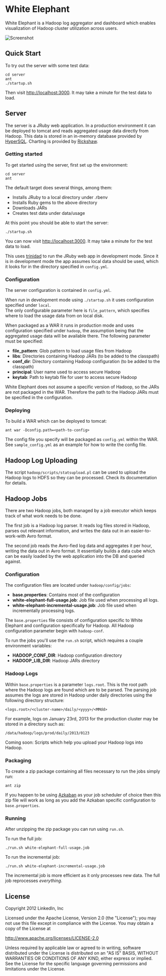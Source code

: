 # White Elephant

White Elephant is a Hadoop log aggregator and dashboard which enables 
visualization of Hadoop cluster utilization across users.

![Screenshot](https://github.com/linkedin/white-elephant/raw/master/server/screenshots/example.png)

## Quick Start

To try out the server with some test data:

    cd server
    ant
    ./startup.sh

Then visit [http://localhost:3000](http://localhost:3000).  It may take a minute for the test data
to load.

## Server

The server is a JRuby web application.  In a production environment it can be deployed to tomcat
and reads aggregated usage data directly from Hadoop.  This data is stored in an in-memory database
provided by [HyperSQL](http://hsqldb.org/).  Charting is provided by 
[Rickshaw](http://code.shutterstock.com/rickshaw/).

### Getting started

To get started using the server, first set up the environment:

    cd server
    ant

The default target does several things, among them:

* Installs JRuby to a local directory under .rbenv
* Installs Ruby gems to the above directory
* Downloads JARs
* Creates test data under data/usage

At this point you should be able to start the server:

    ./startup.sh

You can now visit [http://localhost:3000](http://localhost:3000).  It may take a minute for the test data
to load.

This uses [trinidad](https://github.com/trinidad/trinidad) to run the JRuby web app in development mode.
Since it is in development mode the app assumes local data should be used,
which it looks for in the directory specified in `config.yml`.

### Configuration

The server configuration is contained in `config.yml`.  

When run in development mode using `./startup.sh` it uses configuration specified under `local`.  
The only configurable parameter here is `file_pattern`, which specifies where to load the usage
data from on local disk.

When packaged as a WAR it runs in production mode and uses configuration specified under `hadoop`, 
the assumption being that the aggregated usage data will be available there.  The following 
parameter must be specified:

* **file_pattern**: Glob pattern to load usage files from Hadoop
* **libs**: Directories containing Hadoop JARs (to be added to the classpath)
* **conf_dir**: Directory containing Hadoop configuration (to be added to the classpath)
* **principal**: User name used to access secure Hadoop
* **keytab**: Path to keytab file for user to access secure Hadoop

White Elephant does not assume a specific version of Hadoop, so the JARs are not packaged in the WAR.
Therefore the path to the Hadoop JARs must be specified in the configuration.

### Deploying

To build a WAR which can be deployed to tomcat:

    ant war -Dconfig.path=<path-to-config>

The config file you specify will be packaged as `config.yml` within the WAR.  See `sample_config.yml`
as an example for how to write the config file.

## Hadoop Log Uploading

The script `hadoop/scripts/statsupload.pl` can be used to upload the Hadoop logs to HDFS
so they can be processed.  Check its documentation for details.

## Hadoop Jobs

There are two Hadoop jobs, both managed by a job executor which keeps track of what
work needs to be done.

The first job is a Hadoop log parser.  It reads log files stored in Hadoop, parses out
relevant information, and writes the data out in an easier-to-work-with Avro format.

The second job reads the Avro-fied log data and aggregates it per hour, writing the data
out in Avro format.  It essentially builds a data cube which can be easily loaded by the
web application into the DB and queried against.

### Configuration

The configuration files are located under `hadoop/config/jobs`:

* **base.properties**: Contains most of the configuration
* **white-elephant-full-usage.job**: Job file used when processing all logs.
* **white-elephant-incremental-usage.job**: Job file used when incrementally processing logs.

The `base.properties` file consists of configuration specific to White Elephant and configuration
specifically for Hadoop.  All Hadoop configuration parameter begin with `hadoop-conf`.

To run the jobs you'll use the `run.sh` script, which requires a couple environment variables:

* **HADOOP_CONF_DIR**: Hadoop configuration directory
* **HADOOP_LIB_DIR**: Hadoop JARs directory

### Hadoop Logs

Within `base.properties` is a parameter `logs.root`.  This is the root path where the Hadoop logs
are found which are to be parsed.  The parsing job assumes the logs are stored in Hadoop under daily
directories using the following directory structure:

    <logs.root>/<cluster-name>/daily/<yyyy>/<MMdd>

For example, logs on January 23rd, 2013 for the production cluster may be stored in a directory
such as:

    /data/hadoop/logs/prod/daily/2013/0123

Coming soon: Scripts which help you upload your Hadoop logs into Hadoop.

### Packaging

To create a zip package containing all files necessary to run the jobs simply run:

    ant zip

If you happen to be using [Azkaban](https://github.com/azkaban/azkaban) as your job scheduler
of choice then this zip file will work as long as you add the Azkaban specific configuration 
to `base.properties`.

### Running

After unzipping the zip package you can run using `run.sh`.

To run the full job:

    ./run.sh white-elephant-full-usage.job

To run the incremental job:

    ./run.sh white-elephant-incremental-usage.job

The incremental job is more efficient as it only processes new data.  The full job reprocesses
*everything*.

## License

Copyright 2012 LinkedIn, Inc

Licensed under the Apache License, Version 2.0 (the "License");
you may not use this file except in compliance with the License.
You may obtain a copy of the License at

http://www.apache.org/licenses/LICENSE-2.0

Unless required by applicable law or agreed to in writing, software
distributed under the License is distributed on an "AS IS" BASIS,
WITHOUT WARRANTIES OR CONDITIONS OF ANY KIND, either express or implied.
See the License for the specific language governing permissions and
limitations under the License.
